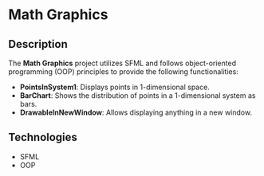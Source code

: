 # Math Graphics

## Description

The **Math Graphics** project utilizes SFML and follows object-oriented programming (OOP) principles to provide the following functionalities:

- **PointsInSystem1**: Displays points in 1-dimensional space.
- **BarChart**: Shows the distribution of points in a 1-dimensional system as bars.
- **DrawableInNewWindow**: Allows displaying anything in a new window.

## Technologies

- SFML
- OOP

